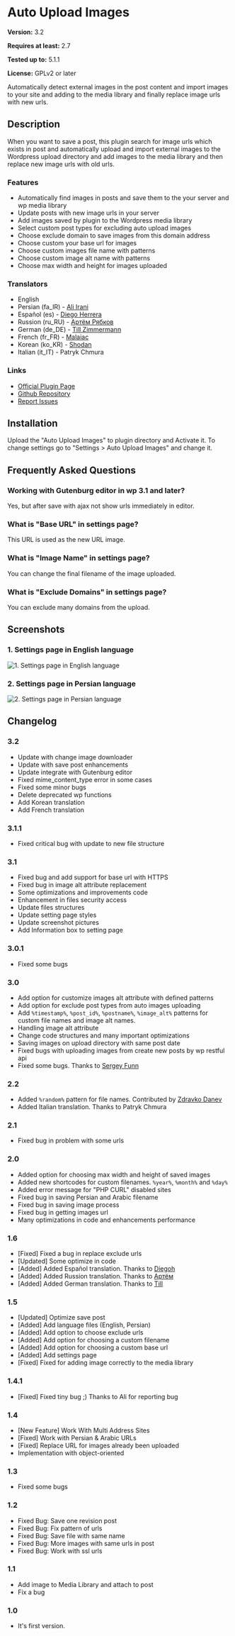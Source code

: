 # Auto Upload Images

**Version:** 3.2

**Requires at least:** 2.7

**Tested up to:** 5.1.1

**License:** GPLv2 or later

Automatically detect external images in the post content and import images to your site and adding to the media library and finally replace image urls with new urls.

## Description

When you want to save a post, this plugin search for image urls which exists in post and automatically upload and import external images to the Wordpress upload directory and add images to the media library and then replace new image urls with old urls.

### Features

* Automatically find images in posts and save them to the your server and wp media library
* Update posts with new image urls in your server
* Add images saved by plugin to the Wordpress media library
* Select custom post types for excluding auto upload images
* Choose exclude domain to save images from this domain address
* Choose custom your base url for images
* Choose custom images file name with patterns
* Choose custom image alt name with patterns
* Choose max width and height for images uploaded

### Translators

* English
* Persian (fa_IR) - [Ali Irani](https://irani.im)
* Español (es) - [Diego Herrera](https://github.com/diegoh)
* Russion (ru_RU) - [Артём Рябков](https://github.com/rad96)
* German (de_DE) - [Till Zimmermann](https://github.com/tillz)
* French (fr_FR) - [Malaiac](https://github.com/Malaiac)
* Korean (ko_KR) - [Shodan](https://github.com/luvrei)
* Italian (it_IT) - Patryk Chmura

### Links

* [Official Plugin Page](https://p30design.irani.im/1391/08/wp-auto-upload-images.html)
* [Github Repository](https://github.com/airani/wp-auto-upload)
* [Report Issues](https://github.com/airani/wp-auto-upload/issues/new)

## Installation

Upload the "Auto Upload Images" to plugin directory and Activate it.
To change settings go to "Settings > Auto Upload Images" and change it.

## Frequently Asked Questions

### Working with Gutenburg editor in wp 3.1 and later?

Yes, but after save with ajax not show urls immediately in editor.

### What is "Base URL" in settings page?

This URL is used as the new URL image.

### What is "Image Name" in settings page?

You can change the final filename of the image uploaded.

### What is "Exclude Domains" in settings page?

You can exclude many domains from the upload.

## Screenshots

### 1. Settings page in English language

![1. Settings page in English language](https://ps.w.org/auto-upload-images/assets/screenshot-1.png)

### 2. Settings page in Persian language

![2. Settings page in Persian language](https://ps.w.org/auto-upload-images/assets/screenshot-2.png)

## Changelog

### 3.2

* Update with change image downloader
* Update with save post enhancements
* Update integrate with Gutenburg editor
* Fixed mime_content_type error in some cases
* Fixed some minor bugs
* Delete deprecated wp functions
* Add Korean translation
* Add French translation

### 3.1.1

* Fixed critical bug with update to new file structure

### 3.1

* Fixed bug and add support for base url with HTTPS
* Fixed bug in image alt attribute replacement
* Some optimizations and improvements code
* Enhancement in files security access
* Update files structures
* Update setting page styles
* Update screenshot pictures
* Add Information box to setting page

### 3.0.1

* Fixed some bugs

### 3.0

* Add option for customize images alt attribute with defined patterns
* Add option for exclude post types from auto images uploading
* Add `%timestamp%`, `%post_id%`, `%postname%`, `%image_alt%` patterns for custom file names and image alt names.
* Handling image alt attribute
* Change code structures and many important optimizations
* Saving images on upload directory with same post date
* Fixed bugs with uploading images from create new posts by wp restful api
* Fixed some bugs. Thanks to [Sergey Funn](https://github.com/racypepper)

### 2.2

* Added `%random%` pattern for file names. Contributed by [Zdravko Danev](https://github.com/zdanev)
* Added Italian translation. Thanks to Patryk Chmura

### 2.1

* Fixed bug in problem with some urls

### 2.0

* Added option for choosing max width and height of saved images
* Added new shortcodes for custom filenames. `%year%`, `%month%` and `%day%`
* Added error message for "PHP CURL" disabled sites
* Fixed bug in saving Persian and Arabic filename
* Fixed bug in saving image process
* Fixed bug in getting images url
* Many optimizations in code and enhancements performance

### 1.6

* [Fixed] Fixed a bug in replace exclude urls
* [Updated] Some optimize in code
* [Added] Added Español translation. Thanks to [Diegoh](https://github.com/diegoh)
* [Added] Added Russion translation. Thanks to [Артём](https://github.com/rad96)
* [Added] Added German translation. Thanks to [Till](https://github.com/tillz)

### 1.5

* [Updated] Optimize save post
* [Added] Add language files (English, Persian)
* [Added] Add option to choose exclude urls
* [Added] Add option for choosing a custom filename
* [Added] Add option for choosing a custom base url
* [Added] Add settings page
* [Fixed] Fixed for adding image correctly to the media library

### 1.4.1

* [Fixed] Fixed tiny bug ;) Thanks to Ali for reporting bug

### 1.4

* [New Feature] Work With Multi Address Sites
* [Fixed] Work with Persian & Arabic URLs
* [Fixed] Replace URL for images already been uploaded
* Implementation with object-oriented

### 1.3

* Fixed some bugs

### 1.2

* Fixed Bug: Save one revision post
* Fixed Bug: Fix pattern of urls
* Fixed Bug: Save file with same name
* Fixed Bug: More images with same urls in post
* Fixed Bug: Work with ssl urls

### 1.1

* Add image to Media Library and attach to post
* Fix a bug

### 1.0

* It's first version.
